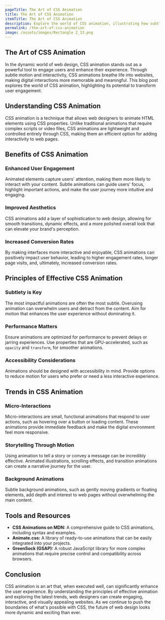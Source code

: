 ```yaml
---
pageTitle: The Art of CSS Animation
title: The Art of CSS Animation
itemTitle: The Art of CSS Animation
description: Explore the world of CSS animation, illustrating how subtle motion can elevate user engagement.
permalink: /the-art-of-css-animation
image: /assets/images/Rectangle 2_13.png
---
```

## The Art of CSS Animation

In the dynamic world of web design, CSS animation stands out as a powerful tool to engage users and enhance their experience. Through subtle motion and interactivity, CSS animations breathe life into websites, making digital interactions more memorable and meaningful. This blog post explores the world of CSS animation, highlighting its potential to transform user engagement.

## Understanding CSS Animation

CSS animation is a technique that allows web designers to animate HTML elements using CSS properties. Unlike traditional animations that require complex scripts or video files, CSS animations are lightweight and controlled entirely through CSS, making them an efficient option for adding interactivity to web pages.

## Benefits of CSS Animation

### Enhanced User Engagement

Animated elements capture users' attention, making them more likely to interact with your content. Subtle animations can guide users' focus, highlight important actions, and make the user journey more intuitive and engaging.

### Improved Aesthetics

CSS animations add a layer of sophistication to web design, allowing for smooth transitions, dynamic effects, and a more polished overall look that can elevate your brand's perception.

### Increased Conversion Rates

By making interfaces more interactive and enjoyable, CSS animations can positively impact user behavior, leading to higher engagement rates, longer page visits, and, ultimately, increased conversion rates.

## Principles of Effective CSS Animation

### Subtlety is Key

The most impactful animations are often the most subtle. Overusing animation can overwhelm users and detract from the content. Aim for motion that enhances the user experience without dominating it.

### Performance Matters

Ensure animations are optimized for performance to prevent delays or jarring experiences. Use properties that are GPU-accelerated, such as `opacity` and `transform`, for smoother animations.

### Accessibility Considerations

Animations should be designed with accessibility in mind. Provide options to reduce motion for users who prefer or need a less interactive experience.

## Trends in CSS Animation

### Micro-Interactions

Micro-interactions are small, functional animations that respond to user actions, such as hovering over a button or loading content. These animations provide immediate feedback and make the digital environment feel more responsive.

### Storytelling Through Motion

Using animation to tell a story or convey a message can be incredibly effective. Animated illustrations, scrolling effects, and transition animations can create a narrative journey for the user.

### Background Animations

Subtle background animations, such as gently moving gradients or floating elements, add depth and interest to web pages without overwhelming the main content.

## Tools and Resources

- **CSS Animations on MDN:** A comprehensive guide to CSS animations, including syntax and examples.
- **Animate.css:** A library of ready-to-use animations that can be easily integrated into your projects.
- **GreenSock (GSAP):** A robust JavaScript library for more complex animations that require precise control and compatibility across browsers.

## Conclusion

CSS animation is an art that, when executed well, can significantly enhance the user experience. By understanding the principles of effective animation and exploring the latest trends, web designers can create engaging, interactive, and visually appealing websites. As we continue to push the boundaries of what's possible with CSS, the future of web design looks more dynamic and exciting than ever.
